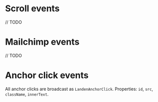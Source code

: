 # Scroll events

// TODO

# Mailchimp events

// TODO

# Anchor click events

All anchor clicks are broadcast as `LandenAnchorClick`. Properties: `id`, `src`, `className`, `innerText`.